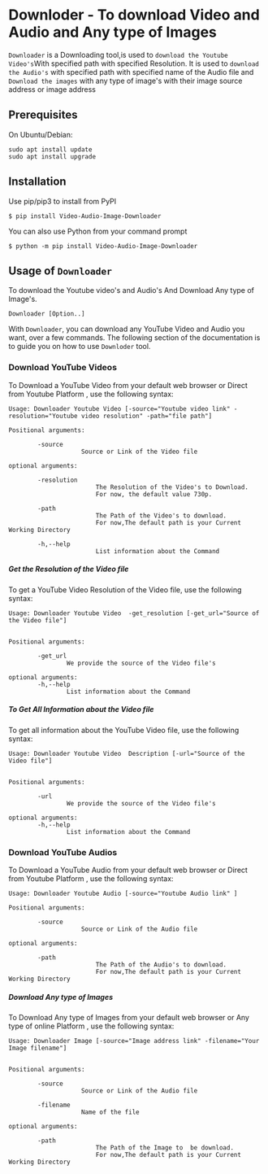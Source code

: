 # Downloder - To download Video and Audio and Any type of Images

`Downloader` is a Downloading tool,is used to `download the Youtube Video's`With specified path with specified Resolution.
It is used to `download the Audio's` with specified path with specified name of the Audio file and `Download the images` with any type of image's with their image source address or image address

## Prerequisites


On Ubuntu/Debian:


    sudo apt install update
    sudo apt install upgrade


## Installation

Use pip/pip3 to install from PyPI

    $ pip install Video-Audio-Image-Downloader

You can also use Python from your command prompt

    $ python -m pip install Video-Audio-Image-Downloader

## Usage of `Downloader`


To download the Youtube video's and Audio's And Download Any type of Image's.

    Downloader [Option..]


With `Downloader`, you can download any YouTube Video and Audio you want, over a few commands. The following section of the documentation is to guide you on how to use `Downloder` tool.


### Download YouTube Videos

To Download a YouTube Video from your default web browser or Direct from Youtube Platform , use the following syntax:

    Usage: Downloader Youtube Video [-source="Youtube video link" -resolution="Youtube video resolution" -path="file path"]

    Positional arguments:

            -source
                        Source or Link of the Video file

    optional arguments:

            -resolution
                            The Resolution of the Video's to Download.
                            For now, the default value 730p.

            -path           
                            The Path of the Video's to download.
                            For now,The default path is your Current Working Directory

            -h,--help
                            List information about the Command


##### Get the Resolution of the Video file
To get a YouTube Video Resolution of the Video file, use the following syntax:

    Usage: Downloader Youtube Video  -get_resolution [-get_url="Source of the Video file"]
        
        
    Positional arguments:

            -get_url
                    We provide the source of the Video file's

    optional arguments:
            -h,--help
                    List information about the Command


##### To Get All Information about the  Video file
To get all information about the YouTube Video file, use the following syntax:

    Usage: Downloader Youtube Video  Description [-url="Source of the Video file"]
        
        
    Positional arguments:

            -url
                    We provide the source of the Video file's

    optional arguments:
            -h,--help
                    List information about the Command
            


### Download YouTube Audios

To Download a YouTube Audio from your default web browser or Direct from Youtube Platform , use the following syntax:

    Usage: Downloader Youtube Audio [-source="Youtube Audio link" ]
    
    Positional arguments:

            -source
                        Source or Link of the Audio file

    optional arguments:

            -path           
                            The Path of the Audio's to download.
                            For now,The default path is your Current Working Directory



##### Download Any type of Images

To Download Any type of Images from your default web browser or Any type of online  Platform , use the following syntax:

    Usage: Downloader Image [-source="Image address link" -filename="Your Image filename"]


    Positional arguments:

            -source
                        Source or Link of the Audio file

            -filename
                        Name of the file

    optional arguments:

            -path           
                            The Path of the Image to  be download.
                            For now,The default path is your Current Working Directory


